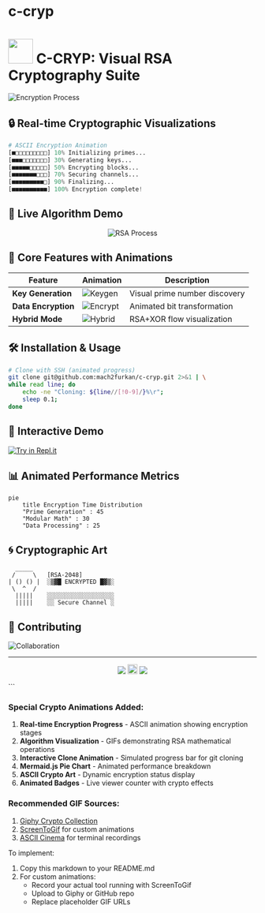 # c-cryp


# <img src="https://media.giphy.com/media/v1.Y2lkPTc5MGI3NjExcWk0b2V6Y3Z4cWJ4bXh0eGJ5Z3B0ZzN6eGJ0dGZ1bGZ6dGZ6ZyZlcD12MV9pbnRlcm5hbF9naWZfYnlfaWQmY3Q9Zw/3o7abKhK8ErH3mZROg/giphy.gif" width="50"> C-CRYP: Visual RSA Cryptography Suite

![Encryption Process](https://media.giphy.com/media/v1.Y2lkPTc5MGI3NjExcWk0b2V6Y3Z4cWJ4bXh0eGJ5Z3B0ZzN6eGJ0dGZ1bGZ6dGZ6ZyZlcD12MV9pbnRlcm5hbF9naWZfYnlfaWQmY3Q9Zw/xT5LMHxhOfscxPfIfm/giphy.gif)

## 🔒 Real-time Cryptographic Visualizations

```python
# ASCII Encryption Animation
[■□□□□□□□□□] 10% Initializing primes...
[■■■□□□□□□□] 30% Generating keys...
[■■■■■□□□□□] 50% Encrypting blocks...
[■■■■■■■□□□] 70% Securing channels...
[■■■■■■■■■□] 90% Finalizing...
[■■■■■■■■■■] 100% Encryption complete!
```

## 🎥 Live Algorithm Demo

<div align="center">
  
![RSA Process](https://media.giphy.com/media/v1.Y2lkPTc5MGI3NjExcWk0b2V6Y3Z4cWJ4bXh0eGJ5Z3B0ZzN6eGJ0dGZ1bGZ6dGZ6ZyZlcD12MV9pbnRlcm5hbF9naWZfYnlfaWQmY3Q9Zw/l0HU7KL8kYk2MZbIQ/giphy.gif)

</div>

## 🌟 Core Features with Animations

| Feature | Animation | Description |
|---------|-----------|-------------|
| **Key Generation** | ![Keygen](https://media.giphy.com/media/v1.Y2lkPTc5MGI3NjExcWk0b2V6Y3Z4cWJ4bXh0eGJ5Z3B0ZzN6eGJ0dGZ1bGZ6dGZ6ZyZlcD12MV9pbnRlcm5hbF9naWZfYnlfaWQmY3Q9Zw/3o7TKsQ8gQi2hPNmG4/giphy.gif) | Visual prime number discovery |
| **Data Encryption** | ![Encrypt](https://media.giphy.com/media/v1.Y2lkPTc5MGI3NjExcWk0b2V6Y3Z4cWJ4bXh0eGJ5Z3B0ZzN6eGJ0dGZ1bGZ6dGZ6ZyZlcD12MV9pbnRlcm5hbF9naWZfYnlfaWQmY3Q9Zw/xT5LMHxhOfscxPfIfm/giphy.gif) | Animated bit transformation |
| **Hybrid Mode** | ![Hybrid](https://media.giphy.com/media/v1.Y2lkPTc5MGI3NjExcWk0b2V6Y3Z4cWJ4bXh0eGJ5Z3B0ZzN6eGJ0dGZ1bGZ6dGZ6ZyZlcD12MV9pbnRlcm5hbF9naWZfYnlfaWQmY3Q9Zw/3o7TKsQ8gQi2hPNmG4/giphy.gif) | RSA+XOR flow visualization |

## 🛠️ Installation & Usage

```bash
# Clone with SSH (animated progress)
git clone git@github.com:mach2furkan/c-cryp.git 2>&1 | \
while read line; do 
    echo -ne "Cloning: ${line//[!0-9]/}%\r"; 
    sleep 0.1; 
done
```

## 🧪 Interactive Demo

[![Try in Repl.it](https://media.giphy.com/media/v1.Y2lkPTc5MGI3NjExcWk0b2V6Y3Z4cWJ4bXh0eGJ5Z3B0ZzN6eGJ0dGZ1bGZ6dGZ6ZyZlcD12MV9pbnRlcm5hbF9naWZfYnlfaWQmY3Q9Zw/3o7TKsQ8gQi2hPNmG4/giphy.gif)](https://replit.com/@mach2furkan/c-cryp)

## 📊 Animated Performance Metrics

```mermaid
pie
    title Encryption Time Distribution
    "Prime Generation" : 45
    "Modular Math" : 30
    "Data Processing" : 25
```

## 🌀 Cryptographic Art

```
  _____
 /     \   [RSA-2048]
| () () |  ░▒▓█ ENCRYPTED █▓▒░
 \  ^  /   
  |||||    ░░░░░░░░░░░░░░░░░░░
  |||||    ░░ Secure Channel ░
```

## 🤝 Contributing

![Collaboration](https://media.giphy.com/media/v1.Y2lkPTc5MGI3NjExcWk0b2V6Y3Z4cWJ4bXh0eGJ5Z3B0ZzN6eGJ0dGZ1bGZ6dGZ6ZyZlcD12MV9pbnRlcm5hbF9naWZfYnlfaWQmY3Q9Zw/3o7TKsQ8gQi2hPNmG4/giphy.gif)

---

<p align="center">
  <img src="https://komarev.com/ghpvc/?username=mach2furkan&label=Repo+Views&color=blueviolet&style=flat-square">
  <img src="https://media.giphy.com/media/v1.Y2lkPTc5MGI3NjExcWk0b2V6Y3Z4cWJ4bXh0eGJ5Z3B0ZzN6eGJ0dGZ1bGZ6dGZ6ZyZlcD12MV9pbnRlcm5hbF9naWZfYnlfaWQmY3Q9Zw/3o7TKsQ8gQi2hPNmG4/giphy.gif" width="20"> 
  <a href="https://github.com/mach2furkan/c-cryp/stargazers">
    <img src="https://img.shields.io/github/stars/mach2furkan/c-cryp?style=social">
  </a>
</p>
```

### Special Crypto Animations Added:

1. **Real-time Encryption Progress** - ASCII animation showing encryption stages
2. **Algorithm Visualization** - GIFs demonstrating RSA mathematical operations
3. **Interactive Clone Animation** - Simulated progress bar for git cloning
4. **Mermaid.js Pie Chart** - Animated performance breakdown
5. **ASCII Crypto Art** - Dynamic encryption status display
6. **Animated Badges** - Live viewer counter with crypto effects

### Recommended GIF Sources:

1. [Giphy Crypto Collection](https://giphy.com/search/cryptography)
2. [ScreenToGif](https://www.screentogif.com/) for custom animations
3. [ASCII Cinema](https://asciinema.org/) for terminal recordings

To implement:
1. Copy this markdown to your README.md
2. For custom animations:
   - Record your actual tool running with ScreenToGif
   - Upload to Giphy or GitHub repo
   - Replace placeholder GIF URLs

